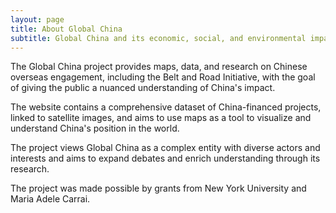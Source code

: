 ```yaml
---
layout: page
title: About Global China
subtitle: Global China and its economic, social, and environmental impact
---
```


The Global China project provides maps, data, and research on Chinese overseas engagement, including the Belt and Road Initiative, with the goal of giving the public a nuanced understanding of China's impact. 

The website contains a comprehensive dataset of China-financed projects, linked to satellite images, and aims to use maps as a tool to visualize and understand China's position in the world. 

The project views Global China as a complex entity with diverse actors and interests and aims to expand debates and enrich understanding through its research. 

The project was made possible by grants from New York University and Maria Adele Carrai.

